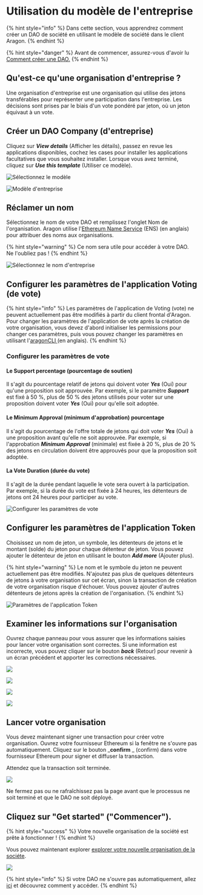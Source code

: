 # Utilisation du modèle de l'entreprise

{% hint style="info" %}
Dans cette section, vous apprendrez comment créer un DAO de société en utilisant le modèle de société dans le client Aragon.
{% endhint %}

{% hint style="danger" %}
Avant de commencer, assurez-vous d'avoir lu [Comment créer une DAO.](./)
{% endhint %}

## Qu'est-ce qu'une organisation d'entreprise ?

Une organisation d'entreprise est une organisation qui utilise des jetons transférables pour représenter une participation dans l'entreprise. Les décisions sont prises par le biais d'un vote pondéré par jeton, où un jeton équivaut à un vote.

## Créer un DAO Company (d'entreprise)&#x20;

Cliquez sur _**View details**_ (Afficher les détails), passez en revue les applications disponibles, cochez les cases pour installer les applications facultatives que vous souhaitez installer. Lorsque vous avez terminé, cliquez sur _**Use this template**_ (Utiliser ce modèle).

![Sélectionnez le modèle](<../../../.gitbook/assets/Schermata 2022-02-04 alle 18.41.40.png>)

![Modèle d'entreprise](https://d33v4339jhl8k0.cloudfront.net/docs/assets/5c98a4fe0428633d2cf3fcf7/images/5d86242f04286364bc8f6507/file-QeXiahqUec.png)

## Réclamer un nom

Sélectionnez le nom de votre DAO et remplissez l'onglet Nom de l'organisation. Aragon utilise l'[Ethereum Name Service](https://ens.domains) (ENS) (en anglais) pour attribuer des noms aux organisations.

{% hint style="warning" %}
Ce nom sera utile pour accéder à votre DAO. Ne l'oubliez pas !
{% endhint %}

![Sélectionnez le nom d'entreprise](<../../../.gitbook/assets/Schermata 2022-02-04 alle 18.52.45.png>)

## Configurer les paramètres de l'application Voting (de vote)

{% hint style="info" %}
Les paramètres de l'application de Voting (vote) ne peuvent actuellement pas être modifiés à partir du client frontal d'Aragon. Pour changer les paramètres de l'application de vote après la création de votre organisation, vous devez d'abord initialiser les permissions pour changer ces paramètres, puis vous pouvez changer les paramètres en utilisant l'[aragonCLI ](https://hack.aragon.org/developers/tools/aragoncli)(en anglais).
{% endhint %}

### Configurer les paramètres de vote

#### Le Support percentage (pourcentage de soutien)

Il s'agit du pourcentage relatif de jetons qui doivent voter _**Yes**_ (Oui) pour qu'une proposition soit approuvée. Par exemple, si le paramètre _**Support**_ est fixé à 50 %, plus de 50 % des jetons utilisés pour voter sur une proposition doivent voter _**Yes**_ (Oui) pour qu'elle soit adoptée.

#### Le Minimum Approval (minimum d'approbation) pourcentage

Il s'agit du pourcentage de l'offre totale de jetons qui doit voter _**Yes**_ (Oui) à une proposition avant qu'elle ne soit approuvée. Par exemple, si l'approbation _**Minimum Approval**_ (minimale) est fixée à 20 %, plus de 20 % des jetons en circulation doivent être approuvés pour que la proposition soit adoptée.

#### La Vote Duration (durée du vote)

Il s'agit de la durée pendant laquelle le vote sera ouvert à la participation. Par exemple, si la durée du vote est fixée à 24 heures, les détenteurs de jetons ont 24 heures pour participer au vote.

![Configurer les paramètres de vote](<../../../.gitbook/assets/Schermata 2022-02-04 alle 19.01.42.png>)

## Configurer les paramètres de l'application Token&#x20;

Choisissez un nom de jeton, un symbole, les détenteurs de jetons et le montant (solde) du jeton pour chaque détenteur de jeton. Vous pouvez ajouter le détenteur de jeton en utilisant le bouton _**Add more**_ (Ajouter plus).

{% hint style="warning" %}
Le nom et le symbole du jeton ne peuvent actuellement pas être modifiés. N'ajoutez pas plus de quelques détenteurs de jetons à votre organisation sur cet écran, sinon la transaction de création de votre organisation risque d'échouer. Vous pouvez ajouter d'autres détenteurs de jetons après la création de l'organisation.
{% endhint %}

![Paramètres de l'application Token](https://d33v4339jhl8k0.cloudfront.net/docs/assets/5c98a4fe0428633d2cf3fcf7/images/5d8624862c7d3a7e9ae173e4/file-wSKI8WfAzK.png)

## Examiner les informations sur l'organisation

Ouvrez chaque panneau pour vous assurer que les informations saisies pour lancer votre organisation sont correctes. Si une information est incorrecte, vous pouvez cliquer sur le bouton _**back**_ (Retour) pour revenir à un écran précédent et apporter les corrections nécessaires.

![](https://d33v4339jhl8k0.cloudfront.net/docs/assets/5c98a4fe0428633d2cf3fcf7/images/5d8624af04286364bc8f650a/file-QLxk1Q0FZj.png)

![](https://d33v4339jhl8k0.cloudfront.net/docs/assets/5c98a4fe0428633d2cf3fcf7/images/5d8624b704286364bc8f650b/file-IsP1SOVaHO.png)

![](https://d33v4339jhl8k0.cloudfront.net/docs/assets/5c98a4fe0428633d2cf3fcf7/images/5d8624bf2c7d3a7e9ae173e5/file-Qn8KEkg3If.png)

![](https://d33v4339jhl8k0.cloudfront.net/docs/assets/5c98a4fe0428633d2cf3fcf7/images/5d8624c604286364bc8f650c/file-Fqvyo6L3Kz.png)

## Lancer votre organisation

Vous devez maintenant signer une transaction pour créer votre organisation. Ouvrez votre fournisseur Ethereum si la fenêtre ne s'ouvre pas automatiquement. Cliquez sur le bouton \_**confirm** \_ (confirm) dans votre fournisseur Ethereum pour signer et diffuser la transaction.

Attendez que la transaction soit terminée.

![](https://d33v4339jhl8k0.cloudfront.net/docs/assets/5c98a4fe0428633d2cf3fcf7/images/5d8624d704286364bc8f650d/file-arEtXF8S0j.png)

Ne fermez pas ou ne rafraîchissez pas la page avant que le processus ne soit terminé et que le DAO ne soit déployé.

## Cliquez sur "Get started" ("Commencer").&#x20;

{% hint style="success" %}
Votre nouvelle organisation de la société est prête à fonctionner !
{% endhint %}

Vous pouvez maintenant explorer [explorer votre nouvelle organisation de la sociéte](../explore-template-dao/).

![](https://d33v4339jhl8k0.cloudfront.net/docs/assets/5c98a4fe0428633d2cf3fcf7/images/5d8624ee04286364bc8f650e/file-a4bAYgLmxU.png)

{% hint style="info" %}
Si votre DAO ne s'ouvre pas automatiquement, allez [ici](../../../faq/products/aragon-client/where-is-my-dao.md) et découvrez comment y accéder.
{% endhint %}
